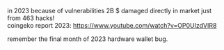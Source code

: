 in 2023 because of vulnerabilities 2B $ damaged directly in market just from 463 hacks!\
coingeko report 2023: https://www.youtube.com/watch?v=OP0UIzdVIR8

remember the final month of 2023 hardware wallet bug.
